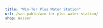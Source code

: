 ```yaml
---
title: "Win-Ter Plus Water Station"
url: /san-pablo/win-ter-plus-water-station/
shop: Wasser
---
```

